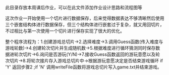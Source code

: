 此目录存放本周课后作业，可以在此文件添加作业设计思路和流程图等


这次作业一开始使用一个切片进行数据保存，后来觉得数据表达不够清晰然后使用三个嵌套结构体进行数据保存，但三个结构体进行嵌套过于复杂，就又用回切片，不过相比与第一次使用一个切片进行保存实现了很大的优化。


整个程序流程为：1.创建游戏总切片->2.选择难度->3.调用Guess函数(传入难度与游戏轮数)->4.创建轮次切片并生成随机数->5.根据难度进行循环猜测同时保存数据进轮次切片->6.询问是否游玩(Y/N)->7.接收Guess函数返回的游玩意愿以及轮次切片->8.将轮次接片存入游戏总切片中->根据游玩意愿决定是否结束游戏循环 if 'Y' 返回步骤2 ;if 'N' 调用writeFile函数将游戏总切片写入game.txt并结束游戏。